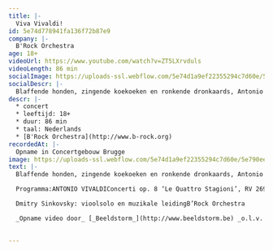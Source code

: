 ```yaml
---
title: |-
  Viva Vivaldi!
id: 5e74d778941fa136f72b87e9
company: |-
  B'Rock Orchestra 
age: 18+ 
videoUrl: https://www.youtube.com/watch?v=ZT5LXrvduls
videoLength: 86 min
socialImage: https://uploads-ssl.webflow.com/5e74d1a9ef22355294c7d60e/5e790ee002418e81fa4b1721_BRock.jpg
socialDescr: |-
  Blaffende honden, zingende koekoeken en ronkende dronkaards, Antonio Vivaldi zette ze allemaal zorgvuldig op muziek in zijn legendarische kwartet van vioolconcerti, De Vier seizoenen. Niet minder legendarisch – nu al! – is de violist die B’Rock naar Brugge haalt voor dit project vol beeldende en verbeeldende muziek. Het was in deze Concertzaal dat Dmitry Sinkovsky ooit het concours van het MAfestival won, en in één flitsende beweging ook de harten van het publiek.
descr: |-
  * concert
  * leeftijd: 18+
  * duur: 86 min
  * taal: Nederlands
  * [B'Rock Orchestra](http://www.b-rock.org)
recordedAt: |-
  Opname in Concertgebouw Brugge
image: https://uploads-ssl.webflow.com/5e74d1a9ef22355294c7d60e/5e790ee002418e81fa4b1721_BRock.jpg
text: |-
  Blaffende honden, zingende koekoeken en ronkende dronkaards, Antonio Vivaldi zette ze allemaal zorgvuldig op muziek in zijn legendarische kwartet van vioolconcerti, De Vier seizoenen. Niet minder legendarisch – nu al! – is de violist die B’Rock naar Brugge haalt voor dit project vol beeldende en verbeeldende muziek. Het was in deze Concertzaal dat Dmitry Sinkovsky ooit het concours van het MAfestival won, en in één flitsende beweging ook de harten van het publiek.

  Programma:ANTONIO VIVALDIConcerti op. 8 ‘Le Quattro Stagioni’, RV 269, 315, 293, 297 Concerto In F per molti instrumenti, RV 569 Concerto RV 562 ‘per la sollenita di San Lorenzo’, RV 562

  Dmitry Sinkovsky: vioolsolo en muzikale leidingB’Rock Orchestra

  _Opname video door_ [_Beeldstorm_](http://www.beeldstorm.be) _o.l.v. Jan Bosteels_

  ‍
---
```

